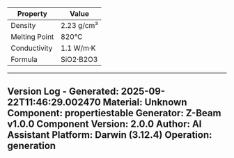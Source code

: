 | Property | Value |
|----------|-------|
| Density | 2.23 g/cm³ |
| Melting Point | 820°C |
| Conductivity | 1.1 W/m·K |
| Formula | SiO2·B2O3 |


---
Version Log - Generated: 2025-09-22T11:46:29.002470
Material: Unknown
Component: propertiestable
Generator: Z-Beam v1.0.0
Component Version: 2.0.0
Author: AI Assistant
Platform: Darwin (3.12.4)
Operation: generation
---